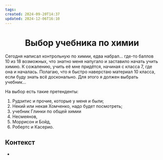 ```yaml
---
tags: 
created: 2024-09-20T14:37
updated: 2024-12-06T16:10
---
```

<center> <h1> <b> Выбор учебника по химии </b> </h1> </center>

 Сегодня написал контрольную по химии, едва набрал… где-то баллов 10 из 18 возможных, что знатно меня напугало и заставило начать учить химию. К сожалению, учить её мне придётся, начиная с класса 7, где она и началась. Полагаю, что я быстро наверстаю материал 10 класса, если буду знать всё досконально. Для этого я должен выбрать учебник…

На выбор есть такие претенденты:
1. Рудзитис и прочие, которые у меня и были;
2. Некий или некая Хомченко, надо будет посмотреть;
3. учебник Глинки по общей химии
4. Несмеянов,
5. Моррисон и Бойд,
6. Робертс и Касерио.

## Контекст
- 

